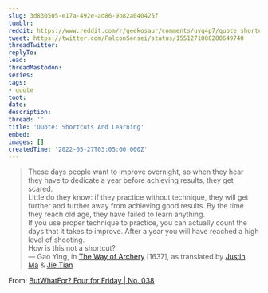```yaml
---
slug: 3d830505-e17a-492e-ad86-9b82a040425f
tumblr:
reddit: https://www.reddit.com/r/geekosaur/comments/uyq4p7/quote_shortcuts_and_learning/
tweet: https://twitter.com/FalconSensei/status/1551271000280649740
threadTwitter:
replyTo:
lead:
threadMastodon:
series:
tags:
- quote
toot:
date:
description:
thread: ''
title: 'Quote: Shortcuts And Learning'
embed:
images: []
createdTime: '2022-05-27T03:05:00.000Z'
---
```


> These days people want to improve overnight, so when they hear they have to dedicate a year before achieving results, they get scared.  
> Little do they know: if they practice without technique, they will get further and further away from achieving good results. By the time they reach old age, they have failed to learn anything.  
> If you use proper technique to practice, you can actually count the days that it takes to improve. After a year you will have reached a high level of shooting.  
> How is this not a shortcut?  
> — Gao Ying, in [The Way of Archery](http://url9854.butwhatfor.com/ss/c/XlhqSDn-bNdJ6HjElfvy5OOYAqMfHkwG5FZ8XtRdMQE/3m0/2cCGj6y8TqOQGwuKjYY2Og/h40/ZfFHvXP2KV_HsvVgzh_bnitAxQ7oLYZwDhWKB0nga-8) [1637], as translated by [Justin Ma](http://url9854.butwhatfor.com/ss/c/BN4mh0HYN2m9nda9Tq5y_x4faa1kfdxq_kpzCkMg8TvwDOjmweGMItwRy3y0JBcwhdwio_vnBPzjEZMlE6kBVQ/3m0/2cCGj6y8TqOQGwuKjYY2Og/h41/ncjgqteXDQkJnpdyipG-U2K3Ajk3h5qAdbkJHF2aTmQ) & [Jie Tian](http://url9854.butwhatfor.com/ss/c/BN4mh0HYN2m9nda9Tq5y_x4faa1kfdxq_kpzCkMg8TvwDOjmweGMItwRy3y0JBcwhdwio_vnBPzjEZMlE6kBVQ/3m0/2cCGj6y8TqOQGwuKjYY2Og/h42/81btYBy0jGqQGNRLoZq2yZpKwupu9YsQCprJUurK2Rg)

From: [ButWhatFor? Four for Friday | No. 038](https://newsletter.butwhatfor.com/p/butwhatfor-four-friday-no-038)